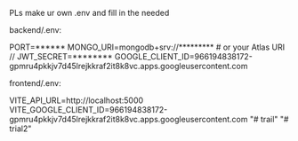 PLs make ur own .env and fill in the needed 

backend/.env: 

PORT=******
MONGO_URI=mongodb+srv://*********  # or your Atlas URI  //
JWT_SECRET=********
GOOGLE_CLIENT_ID=966194838172-gpmru4pkkjv7d45lrejkkraf2it8k8vc.apps.googleusercontent.com



frontend/.env: 

VITE_API_URL=http://localhost:5000
VITE_GOOGLE_CLIENT_ID=966194838172-gpmru4pkkjv7d45lrejkkraf2it8k8vc.apps.googleusercontent.com
"# trail" 
"# trial2" 
